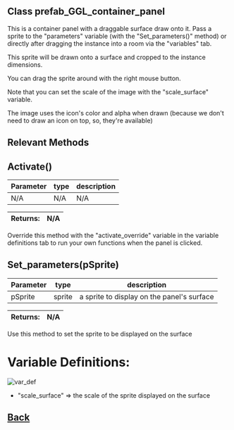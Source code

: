 ## Class prefab_GGL_container_panel

This is a container panel with a draggable surface draw onto it.
		Pass a sprite to the "parameters" variable (with the "Set_parameters()" method)
		or directly after dragging the instance into a room via the "variables" tab.
		
This sprite will be drawn onto a surface and cropped to the instance dimensions.
		
You can drag the sprite around with the right mouse button.
		
Note that you can set the scale of the image with the "scale_surface" variable.
		
The image uses the icon's color and alpha when drawn (because we don't need to 
		draw an icon on top, so, they're available)

## Relevant Methods

## Activate()

| Parameter   |  type   |              description                   |
|--           |       --|--                                          |
|   N/A      | N/A  |  N/A    |

| Returns:  | N/A |
|--         |                             --|

Override this method with the "activate_override" variable in the variable definitions tab to run your own functions when the panel is clicked.

## Set_parameters(pSprite)

| Parameter   |  type   |              description                   |
|--           |       --|--                                          |
|   pSprite      | sprite  |  a sprite to display on the panel's surface    |

| Returns:  | N/A |
|--         |                             --|

Use this method to set the sprite to be displayed on the surface

# Variable Definitions:

![var_def](https://github.com/Ced30/GML-GUI-Library-GGL-Documentation/blob/main/Images/API/GGL_instance/prefab_GGL_container_panel.png)

- "scale_surface" => the scale of the sprite displayed on the surface

## [Back](https://github.com/Ced30/GML-GUI-Library-GGL-Documentation/blob/main/API/Instance%20Prefabs.md)

